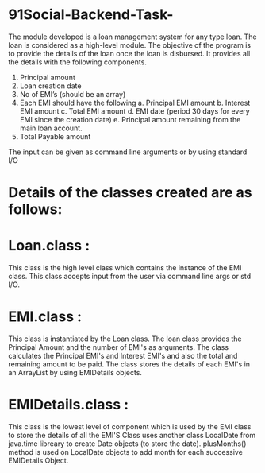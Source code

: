 # 91Social-Backend-Task-
The module developed is a loan management system for any type loan.
The loan is considered as a high-level module. 
The objective of the program is to provide the details of the loan once the loan is disbursed. 
It provides all the details with the following components.
1. Principal amount
2. Loan creation date
3. No of EMI’s (should be an array)
4. Each EMI should have the following
a. Principal EMI amount
b. Interest EMI amount
c. Total EMI amount
d. EMI date (period 30 days for every EMI since the creation date)
e. Principal amount remaining from the main loan account.
5. Total Payable amount

The input can be given as command line arguments or by using standard I/O

# Details of the classes created are as follows:

# Loan.class :
  This class is the high level class which contains the instance of the EMI class.
  This class accepts input from the user via command line args or std I/O.
 
# EMI.class : 
  This class is instantiated by the Loan class.
  The loan class provides the Principal Amount and the number of EMI's as arguments.
  The class calculates the Principal EMI's and Interest EMI's and also the total and remaining amount to be paid.
  The class stores the details of each EMI's in an ArrayList<EMIDetails> by using EMIDetails objects.
  
# EMIDetails.class : 
  This class is the lowest level of component which is used by the EMI class to store the details of all the EMI'S
  Class uses another class LocalDate from java.time libreary to create Date objects (to store the date).
  plusMonths() method is used on LocalDate objects to add month for each successive EMIDetails Object.
